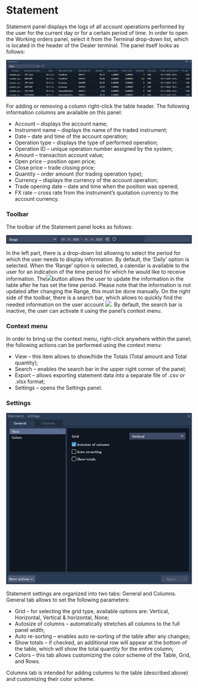 # Statement

Statement panel displays the logs of all account operations performed by the user for the current day or for a certain period of time. In order to open the Working orders panel, select it from the Terminal drop-down list, which is located in the header of the Dealer terminal. The panel itself looks as follows:

![](../../../.gitbook/assets/screenshot_1%20%283%29.jpg)

For adding or removing a column right-click the table header. The following information columns are available on this panel:

* Account – displays the account name;
* Instrument name – displays the name of the traded instrument;
* Date – date and time of the account operation;
* Operation type – displays the type of performed operation;
* Operation ID – unique operation number assigned by the system;
* Amount – transaction account value;
* Open price – position open price;
* Close price – trade closing price;
* Quantity – order amount \(for trading operation type\);
* Currency – displays the currency of the account operation;
* Trade opening date – date and time when the position was opened;
* FX rate – cross rate from the instrument’s quotation currency to the account currency.

### Toolbar

The toolbar of the Statement panel looks as follows:

![](../../../.gitbook/assets/screenshot_6%20%281%29.jpg)

In the left part, there is a drop-down list allowing to select the period for which the user needs to display information. By default, the ‘Daily’ option is selected. When the ‘Range’ option is selected, a calendar is available to the user for an indication of the time period for which he would like to receive information. The![](https://lh6.googleusercontent.com/csBpwEyiPxXrL-9cvp6Eqq0XiJAYuMfPUB6Ror0XLcz6vew5bJ68IWTJWuS05n2f4mg6T7vGiY9Dbm27rm8yncPevUjZC9hylLEcmlbOHptHKYn8-4wJiHt7E3fJRlm5H_dEFyOI)button allows the user to update the information in the table after he has set the time period. Please note that the information is not updated after changing the Range, this must be done manually. On the right side of the toolbar, there is a search bar, which allows to quickly find the needed information on the user account ![](https://lh4.googleusercontent.com/zXNkuGwawnFuyOhVSCdGX5-iCRGjuQ1iDnYudC4P65oyCWonC7_bzVdgQnMXI7ZeSrOghPfLSo-K0qjuJPHf1OUvNQdYLb-I51j_WUJty4rPAFdxPl0XR4Zw1GHcBk10Ixx3S163). By default, the search bar is inactive, the user can activate it using the panel’s context menu.

### Context menu

In order to bring up the context menu, right-click anywhere within the panel; the following actions can be performed using the context menu:

* View – this item allows to show/hide the Totals \(Total amount and Total quantity\);
* Search – enables the search bar in the upper right corner of the panel;
* Export – allows exporting statement data into a separate file of .csv or .xlsx format;
* Settings – opens the Settings panel.

### Settings

![](../../../.gitbook/assets/screenshot_5%20%281%29.jpg)

Statement settings are organized into two tabs: General and Columns. General tab allows to set the following parameters:

* Grid – for selecting the grid type, available options are: Vertical, Horizontal, Vertical & horizontal, None;
* Autosize of columns – automatically stretches all columns to the full panel width;
* Auto re-sorting – enables auto re-sorting of the table after any changes;
* Show totals – if checked, an additional row will appear at the bottom of the table, which will show the total quantity for the entire column;
* Colors – this tab allows customizing the color scheme of the Table, Grid, and Rows.

Columns tab is intended for adding columns to the table \(described above\) and customizing their color scheme.  


